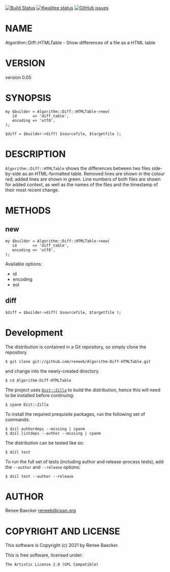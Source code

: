 [![Build Status](https://travis-ci.org/reneeb/Algorithm-Diff-HTMLTable.svg?branch=master)](https://travis-ci.org/reneeb/Algorithm-Diff-HTMLTable)
[![Kwalitee status](http://cpants.cpanauthors.org/dist/Algorithm-Diff-HTMLTable.png)](http://cpants.charsbar.org/dist/overview/Algorithm-Diff-HTMLTable)
[![GitHub issues](https://img.shields.io/github/issues/reneeb/Algorithm-Diff-HTMLTable.svg)](https://github.com/reneeb/Algorithm-Diff-HTMLTable/issues)

# NAME

Algorithm::Diff::HTMLTable - Show differences of a file as a HTML table

# VERSION

version 0.05

# SYNOPSIS

    my $builder = Algorithm::Diff::HTMLTable->new(
       id       => 'diff_table',
       encoding => 'utf8',
    );

    $diff = $builder->diff( $sourcefile, $targetfile );

# DESCRIPTION

`Algorithm::Diff::HTMLTable` shows the differences between two files
side-by-side as an HTML-formatted table.  Removed lines are shown in the
colour red; added lines are shown in green.  Line numbers of both files are
shown for added context, as well as the names of the files and the timestamp
of their most recent change.

# METHODS

## new

    my $builder = Algorithm::Diff::HTMLTable->new(
       id       => 'diff_table',
       encoding => 'utf8',
    );

Available options:

- id
- encoding
- eol

## diff

    $diff = $builder->diff( $sourcefile, $targetfile );



# Development

The distribution is contained in a Git repository, so simply clone the
repository

```
$ git clone git://github.com/reneeb/Algorithm-Diff-HTMLTable.git
```

and change into the newly-created directory.

```
$ cd Algorithm-Diff-HTMLTable
```

The project uses [`Dist::Zilla`](https://metacpan.org/pod/Dist::Zilla) to
build the distribution, hence this will need to be installed before
continuing:

```
$ cpanm Dist::Zilla
```

To install the required prequisite packages, run the following set of
commands:

```
$ dzil authordeps --missing | cpanm
$ dzil listdeps --author --missing | cpanm
```

The distribution can be tested like so:

```
$ dzil test
```

To run the full set of tests (including author and release-process tests),
add the `--author` and `--release` options:

```
$ dzil test --author --release
```

# AUTHOR

Renee Baecker <reneeb@cpan.org>

# COPYRIGHT AND LICENSE

This software is Copyright (c) 2021 by Renee Baecker.

This is free software, licensed under:

    The Artistic License 2.0 (GPL Compatible)
